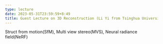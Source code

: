 ```yaml
---
type: lecture
date: 2023-05-31T23:59:59+8:49
title: Guest Lecture on 3D Reconstruction (Li Yi from Tsinghua University)
---
```

Struct from motion(SfM), Multi view stereo(MVS), Neural radiance field(NeRF)
